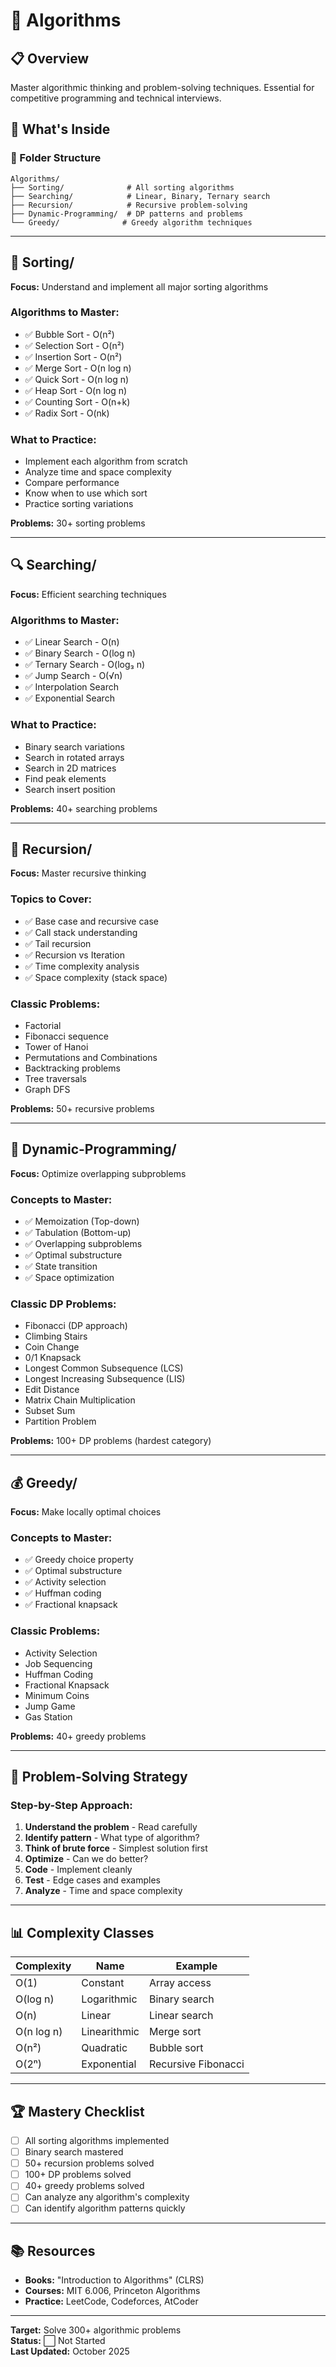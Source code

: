# 🔧 Algorithms

## 📋 Overview
Master algorithmic thinking and problem-solving techniques. Essential for competitive programming and technical interviews.

## 🎯 What's Inside

### 📂 Folder Structure
```
Algorithms/
├── Sorting/              # All sorting algorithms
├── Searching/            # Linear, Binary, Ternary search
├── Recursion/            # Recursive problem-solving
├── Dynamic-Programming/  # DP patterns and problems
└── Greedy/              # Greedy algorithm techniques
```

---

## 🔄 Sorting/
**Focus:** Understand and implement all major sorting algorithms

### Algorithms to Master:
- ✅ Bubble Sort - O(n²)
- ✅ Selection Sort - O(n²)
- ✅ Insertion Sort - O(n²)
- ✅ Merge Sort - O(n log n)
- ✅ Quick Sort - O(n log n)
- ✅ Heap Sort - O(n log n)
- ✅ Counting Sort - O(n+k)
- ✅ Radix Sort - O(nk)

### What to Practice:
- Implement each algorithm from scratch
- Analyze time and space complexity
- Compare performance
- Know when to use which sort
- Practice sorting variations

**Problems:** 30+ sorting problems

---

## 🔍 Searching/
**Focus:** Efficient searching techniques

### Algorithms to Master:
- ✅ Linear Search - O(n)
- ✅ Binary Search - O(log n)
- ✅ Ternary Search - O(log₃ n)
- ✅ Jump Search - O(√n)
- ✅ Interpolation Search
- ✅ Exponential Search

### What to Practice:
- Binary search variations
- Search in rotated arrays
- Search in 2D matrices
- Find peak elements
- Search insert position

**Problems:** 40+ searching problems

---

## 🔄 Recursion/
**Focus:** Master recursive thinking

### Topics to Cover:
- ✅ Base case and recursive case
- ✅ Call stack understanding
- ✅ Tail recursion
- ✅ Recursion vs Iteration
- ✅ Time complexity analysis
- ✅ Space complexity (stack space)

### Classic Problems:
- Factorial
- Fibonacci sequence
- Tower of Hanoi
- Permutations and Combinations
- Backtracking problems
- Tree traversals
- Graph DFS

**Problems:** 50+ recursive problems

---

## 💎 Dynamic-Programming/
**Focus:** Optimize overlapping subproblems

### Concepts to Master:
- ✅ Memoization (Top-down)
- ✅ Tabulation (Bottom-up)
- ✅ Overlapping subproblems
- ✅ Optimal substructure
- ✅ State transition
- ✅ Space optimization

### Classic DP Problems:
- Fibonacci (DP approach)
- Climbing Stairs
- Coin Change
- 0/1 Knapsack
- Longest Common Subsequence (LCS)
- Longest Increasing Subsequence (LIS)
- Edit Distance
- Matrix Chain Multiplication
- Subset Sum
- Partition Problem

**Problems:** 100+ DP problems (hardest category)

---

## 💰 Greedy/
**Focus:** Make locally optimal choices

### Concepts to Master:
- ✅ Greedy choice property
- ✅ Optimal substructure
- ✅ Activity selection
- ✅ Huffman coding
- ✅ Fractional knapsack

### Classic Problems:
- Activity Selection
- Job Sequencing
- Huffman Coding
- Fractional Knapsack
- Minimum Coins
- Jump Game
- Gas Station

**Problems:** 40+ greedy problems

---

## 🎯 Problem-Solving Strategy

### Step-by-Step Approach:
1. **Understand the problem** - Read carefully
2. **Identify pattern** - What type of algorithm?
3. **Think of brute force** - Simplest solution first
4. **Optimize** - Can we do better?
5. **Code** - Implement cleanly
6. **Test** - Edge cases and examples
7. **Analyze** - Time and space complexity

---

## 📊 Complexity Classes

| Complexity | Name | Example |
|-----------|------|---------|
| O(1) | Constant | Array access |
| O(log n) | Logarithmic | Binary search |
| O(n) | Linear | Linear search |
| O(n log n) | Linearithmic | Merge sort |
| O(n²) | Quadratic | Bubble sort |
| O(2ⁿ) | Exponential | Recursive Fibonacci |

---

## 🏆 Mastery Checklist

- [ ] All sorting algorithms implemented
- [ ] Binary search mastered
- [ ] 50+ recursion problems solved
- [ ] 100+ DP problems solved
- [ ] 40+ greedy problems solved
- [ ] Can analyze any algorithm's complexity
- [ ] Can identify algorithm patterns quickly

---

## 📚 Resources

- **Books:** "Introduction to Algorithms" (CLRS)
- **Courses:** MIT 6.006, Princeton Algorithms
- **Practice:** LeetCode, Codeforces, AtCoder

---

**Target:** Solve 300+ algorithmic problems  
**Status:** ⬜ Not Started  
**Last Updated:** October 2025
